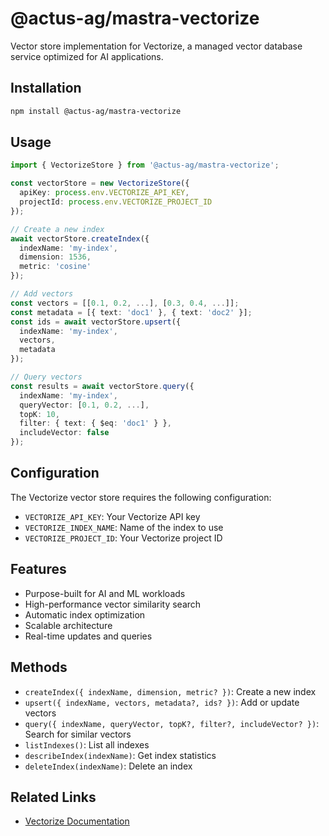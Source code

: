 # @actus-ag/mastra-vectorize

Vector store implementation for Vectorize, a managed vector database service optimized for AI applications.

## Installation

```bash
npm install @actus-ag/mastra-vectorize
```

## Usage

```typescript
import { VectorizeStore } from '@actus-ag/mastra-vectorize';

const vectorStore = new VectorizeStore({
  apiKey: process.env.VECTORIZE_API_KEY,
  projectId: process.env.VECTORIZE_PROJECT_ID
});

// Create a new index
await vectorStore.createIndex({
  indexName: 'my-index',
  dimension: 1536,
  metric: 'cosine'
});

// Add vectors
const vectors = [[0.1, 0.2, ...], [0.3, 0.4, ...]];
const metadata = [{ text: 'doc1' }, { text: 'doc2' }];
const ids = await vectorStore.upsert({
  indexName: 'my-index',
  vectors,
  metadata
});

// Query vectors
const results = await vectorStore.query({
  indexName: 'my-index',
  queryVector: [0.1, 0.2, ...],
  topK: 10,
  filter: { text: { $eq: 'doc1' } },
  includeVector: false
});
```

## Configuration

The Vectorize vector store requires the following configuration:

- `VECTORIZE_API_KEY`: Your Vectorize API key
- `VECTORIZE_INDEX_NAME`: Name of the index to use
- `VECTORIZE_PROJECT_ID`: Your Vectorize project ID

## Features

- Purpose-built for AI and ML workloads
- High-performance vector similarity search
- Automatic index optimization
- Scalable architecture
- Real-time updates and queries

## Methods

- `createIndex({ indexName, dimension, metric? })`: Create a new index
- `upsert({ indexName, vectors, metadata?, ids? })`: Add or update vectors
- `query({ indexName, queryVector, topK?, filter?, includeVector? })`: Search for similar vectors
- `listIndexes()`: List all indexes
- `describeIndex(indexName)`: Get index statistics
- `deleteIndex(indexName)`: Delete an index

## Related Links

- [Vectorize Documentation](https://www.vectorize.com/docs)
